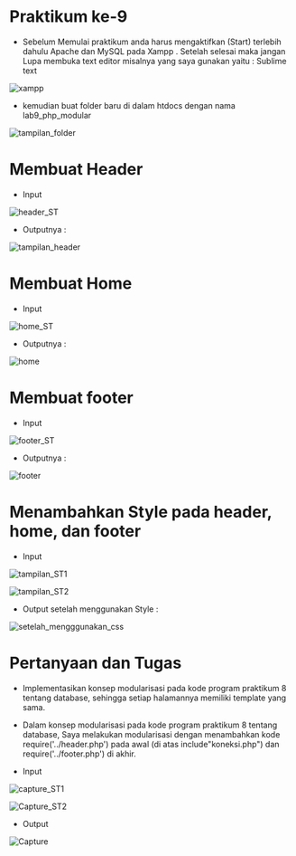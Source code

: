 # Praktikum ke-9

* Sebelum Memulai praktikum anda harus mengaktifkan (Start) terlebih dahulu Apache dan MySQL pada Xampp . Setelah selesai maka jangan Lupa membuka text editor misalnya yang saya gunakan yaitu : Sublime text

![xampp](https://user-images.githubusercontent.com/56245855/121279236-724f9a80-c8fe-11eb-8b84-00ba65ec8611.PNG)


* kemudian buat folder baru di dalam htdocs dengan nama lab9_php_modular

![tampilan_folder](https://user-images.githubusercontent.com/56245855/121279434-c0649e00-c8fe-11eb-80f8-ab88677e8501.PNG)


# Membuat Header

* Input

![header_ST](https://user-images.githubusercontent.com/56245855/121279593-01f54900-c8ff-11eb-82d2-2c2e5f26fddc.PNG)


* Outputnya :

![tampilan_header](https://user-images.githubusercontent.com/56245855/121279647-189ba000-c8ff-11eb-8482-63860d7224f7.PNG)


# Membuat Home

* Input

![home_ST](https://user-images.githubusercontent.com/56245855/121279767-4bde2f00-c8ff-11eb-8cd9-a1fd5afe9051.PNG)


* Outputnya :

![home](https://user-images.githubusercontent.com/56245855/121279803-5b5d7800-c8ff-11eb-8a84-97802e5e647f.PNG)


# Membuat footer

* Input

![footer_ST](https://user-images.githubusercontent.com/56245855/121279873-79c37380-c8ff-11eb-9b82-a43523de862b.PNG)


* Outputnya :

![footer](https://user-images.githubusercontent.com/56245855/121279900-88118f80-c8ff-11eb-9e8b-80a972d7aaf9.PNG)


# Menambahkan Style pada header, home, dan footer

* Input

![tampilan_ST1](https://user-images.githubusercontent.com/56245855/121279992-b3947a00-c8ff-11eb-89aa-88908b88a90f.PNG)

![tampilan_ST2](https://user-images.githubusercontent.com/56245855/121280014-bdb67880-c8ff-11eb-8ff1-e56908802788.PNG)


* Output setelah menggunakan Style :

![setelah_mengggunakan_css](https://user-images.githubusercontent.com/56245855/121280054-d1fa7580-c8ff-11eb-80cc-7cd91f42ece6.PNG)



# Pertanyaan dan Tugas

* Implementasikan konsep modularisasi pada kode program praktikum 8 tentang
database, sehingga setiap halamannya memiliki template yang sama.

* Dalam konsep modularisasi pada kode program praktikum 8 tentang
database, Saya melakukan modularisasi dengan menambahkan kode require('../header.php') pada awal (di atas include"koneksi.php") dan require('../footer.php') di akhir.


* Input 

![capture_ST1](https://user-images.githubusercontent.com/56245855/121280321-4e8d5400-c900-11eb-8cce-749cbd9c5421.PNG)

![Capture_ST2](https://user-images.githubusercontent.com/56245855/121280336-58af5280-c900-11eb-913d-a1016b72f66a.PNG)


* Output

![Capture](https://user-images.githubusercontent.com/56245855/121280366-6238ba80-c900-11eb-8f06-7a6ee92f7d6e.PNG)
